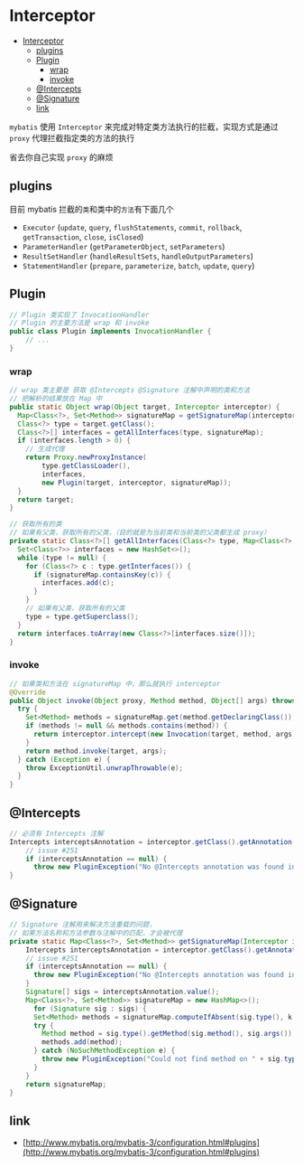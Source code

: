 # Interceptor

- [Interceptor](#Interceptor)
  - [plugins](#plugins)
  - [Plugin](#Plugin)
    - [wrap](#wrap)
    - [invoke](#invoke)
  - [@Intercepts](#Intercepts)
  - [@Signature](#Signature)
  - [link](#link)

`mybatis` 使用 `Interceptor` 来完成对特定类方法执行的拦截，实现方式是通过 `proxy` 代理拦截指定类的方法的执行

省去你自己实现 `proxy` 的麻烦

## plugins

目前 mybatis 拦截的`类`和类中的`方法`有下面几个

- `Executor` (`update`, `query`, `flushStatements`, `commit`, `rollback`, `getTransaction`, `close`, `isClosed`)
- `ParameterHandler` (`getParameterObject`, `setParameters`)
- `ResultSetHandler` (`handleResultSets`, `handleOutputParameters`)
- `StatementHandler` (`prepare`, `parameterize`, `batch`, `update`, `query`)

## Plugin

```java
// Plugin 类实现了 InvocationHandler
// Plugin 的主要方法是 wrap 和 invoke
public class Plugin implements InvocationHandler {
    // ...
}
```

### wrap

```java
// wrap 类主要是 获取 @Intercepts @Signature 注解中声明的类和方法
// 把解析的结果放在 Map 中
public static Object wrap(Object target, Interceptor interceptor) {
  Map<Class<?>, Set<Method>> signatureMap = getSignatureMap(interceptor);
  Class<?> type = target.getClass();
  Class<?>[] interfaces = getAllInterfaces(type, signatureMap);
  if (interfaces.length > 0) {
    // 生成代理
    return Proxy.newProxyInstance(
        type.getClassLoader(),
        interfaces,
        new Plugin(target, interceptor, signatureMap));
  }
  return target;
}

// 获取所有的类
// 如果有父类，获取所有的父类，（目的就是为当前类和当前类的父类都生成 proxy）
private static Class<?>[] getAllInterfaces(Class<?> type, Map<Class<?>, Set<Method>> signatureMap) {
  Set<Class<?>> interfaces = new HashSet<>();
  while (type != null) {
    for (Class<?> c : type.getInterfaces()) {
      if (signatureMap.containsKey(c)) {
        interfaces.add(c);
      }
    }
    // 如果有父类，获取所有的父类
    type = type.getSuperclass();
  }
  return interfaces.toArray(new Class<?>[interfaces.size()]);
}
```

### invoke

```java
// 如果类和方法在 signatureMap 中，那么就执行 interceptor
@Override
public Object invoke(Object proxy, Method method, Object[] args) throws Throwable {
  try {
    Set<Method> methods = signatureMap.get(method.getDeclaringClass());
    if (methods != null && methods.contains(method)) {
      return interceptor.intercept(new Invocation(target, method, args));
    }
    return method.invoke(target, args);
  } catch (Exception e) {
    throw ExceptionUtil.unwrapThrowable(e);
  }
}
```

## @Intercepts

```java
// 必须有 Intercepts 注解
Intercepts interceptsAnnotation = interceptor.getClass().getAnnotation(Intercepts.class);
    // issue #251
    if (interceptsAnnotation == null) {
      throw new PluginException("No @Intercepts annotation was found in interceptor " + interceptor.getClass().getName());
}
```

## @Signature

```java
// Signature 注解用来解决方法重载的问题，
// 如果方法名称和方法参数与注解中的匹配，才会被代理
private static Map<Class<?>, Set<Method>> getSignatureMap(Interceptor interceptor) {
    Intercepts interceptsAnnotation = interceptor.getClass().getAnnotation(Intercepts.class);
    // issue #251
    if (interceptsAnnotation == null) {
      throw new PluginException("No @Intercepts annotation was found in interceptor " + interceptor.getClass().getName());
    }
    Signature[] sigs = interceptsAnnotation.value();
    Map<Class<?>, Set<Method>> signatureMap = new HashMap<>();
      for (Signature sig : sigs) {
      Set<Method> methods = signatureMap.computeIfAbsent(sig.type(), k -> new HashSet<>());
      try {
        Method method = sig.type().getMethod(sig.method(), sig.args());
        methods.add(method);
      } catch (NoSuchMethodException e) {
        throw new PluginException("Could not find method on " + sig.type() + " named " + sig.method() + ". Cause: " + e, e);
      }
    }
    return signatureMap;
}
```

## link

- [http://www.mybatis.org/mybatis-3/configuration.html#plugins](http://www.mybatis.org/mybatis-3/configuration.html#plugins)
